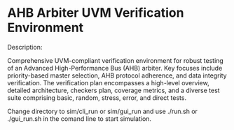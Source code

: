 # AHB Arbiter UVM Verification Environment

Description:

Comprehensive UVM-compliant verification environment for robust testing of an Advanced High-Performance Bus (AHB) arbiter. Key focuses include priority-based master selection, AHB protocol adherence, and data integrity verification. The verification plan encompasses a high-level overview, detailed architecture, checkers plan, coverage metrics, and a diverse test suite comprising basic, random, stress, error, and direct tests.


Change directory to sim/cli_run or sim/gui_run and use ./run.sh or ./gui_run.sh in the comand line to start simulation.
